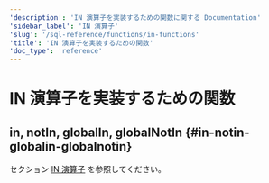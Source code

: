 ```yaml
---
'description': 'IN 演算子を実装するための関数に関する Documentation'
'sidebar_label': 'IN 演算子'
'slug': '/sql-reference/functions/in-functions'
'title': 'IN 演算子を実装するための関数'
'doc_type': 'reference'
---
```



# IN 演算子を実装するための関数

## in, notIn, globalIn, globalNotIn {#in-notin-globalin-globalnotin}

セクション [IN 演算子](/sql-reference/operators/in) を参照してください。
